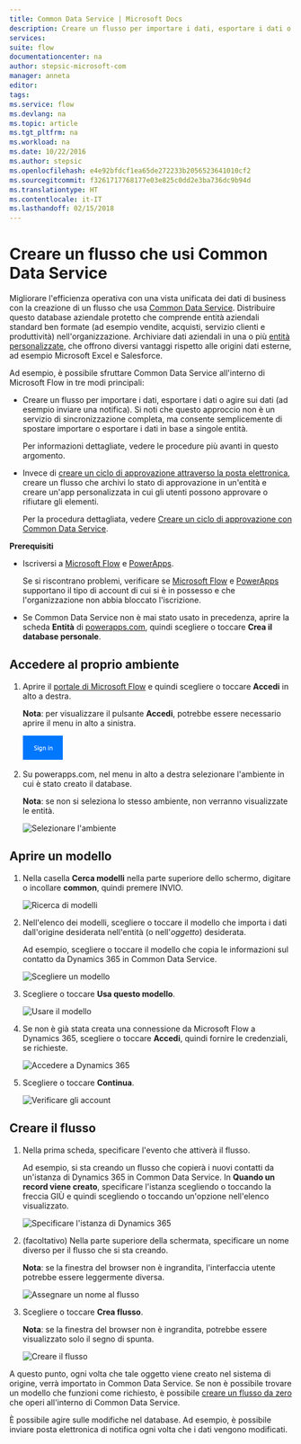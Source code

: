 ```yaml
---
title: Common Data Service | Microsoft Docs
description: Creare un flusso per importare i dati, esportare i dati o creare approvazioni con Common Data Service.
services: 
suite: flow
documentationcenter: na
author: stepsic-microsoft-com
manager: anneta
editor: 
tags: 
ms.service: flow
ms.devlang: na
ms.topic: article
ms.tgt_pltfrm: na
ms.workload: na
ms.date: 10/22/2016
ms.author: stepsic
ms.openlocfilehash: e4e92bfdcf1ea65de272233b2056523641010cf2
ms.sourcegitcommit: f3261717768177e03e825c0dd2e3ba736dc9b94d
ms.translationtype: HT
ms.contentlocale: it-IT
ms.lasthandoff: 02/15/2018
---
```

# <a name="create-a-flow-that-uses-the-common-data-service"></a>Creare un flusso che usi Common Data Service
Migliorare l'efficienza operativa con una vista unificata dei dati di business con la creazione di un flusso che usa [Common Data Service](https://powerapps.microsoft.com/tutorials/data-platform-intro/). Distribuire questo database aziendale protetto che comprende entità aziendali standard ben formate (ad esempio vendite, acquisti, servizio clienti e produttività) nell'organizzazione. Archiviare dati aziendali in una o più [entità personalizzate](https://powerapps.microsoft.com/tutorials/data-platform-create-entity/), che offrono diversi vantaggi rispetto alle origini dati esterne, ad esempio Microsoft Excel e Salesforce.

Ad esempio, è possibile sfruttare Common Data Service all'interno di Microsoft Flow in tre modi principali:

* Creare un flusso per importare i dati, esportare i dati o agire sui dati (ad esempio inviare una notifica). Si noti che questo approccio non è un servizio di sincronizzazione completa, ma consente semplicemente di spostare importare o esportare i dati in base a singole entità.
  
    Per informazioni dettagliate, vedere le procedure più avanti in questo argomento.
* Invece di [creare un ciclo di approvazione attraverso la posta elettronica](wait-for-approvals.md), creare un flusso che archivi lo stato di approvazione in un'entità e creare un'app personalizzata in cui gli utenti possono approvare o rifiutare gli elementi.
  
    Per la procedura dettagliata, vedere [Creare un ciclo di approvazione con Common Data Service](common-data-model-approve.md).

**Prerequisiti**

* Iscriversi a [Microsoft Flow](https://flow.microsoft.com) e [PowerApps](https://web.powerapps.com).
  
    Se si riscontrano problemi, verificare se [Microsoft Flow](sign-up-sign-in.md) e [PowerApps](https://powerapps.microsoft.com/tutorials/signup-for-powerapps/) supportano il tipo di account di cui si è in possesso e che l'organizzazione non abbia bloccato l'iscrizione.
* Se Common Data Service non è mai stato usato in precedenza, aprire la scheda **Entità** di [powerapps.com](https://web.powerapps.com/#/entities), quindi scegliere o toccare **Crea il database personale**.

## <a name="sign-in-to-your-environment"></a>Accedere al proprio ambiente
1. Aprire il [portale di Microsoft Flow](https://flow.microsoft.com) e quindi scegliere o toccare **Accedi** in alto a destra.
   
    **Nota**: per visualizzare il pulsante **Accedi**, potrebbe essere necessario aprire il menu in alto a sinistra.
   
    ![Accedi](./media/common-data-model-intro/signin-flow.png)
2. Su powerapps.com, nel menu in alto a destra selezionare l'ambiente in cui è stato creato il database.
   
    **Nota**: se non si seleziona lo stesso ambiente, non verranno visualizzate le entità.
   
    ![Selezionare l'ambiente](./media/common-data-model-intro/select-environment.png)

## <a name="open-a-template"></a>Aprire un modello
1. Nella casella **Cerca modelli** nella parte superiore dello schermo, digitare o incollare **common**, quindi premere INVIO.
   
    ![Ricerca di modelli](./media/common-data-model-intro/template-search.png)
2. Nell'elenco dei modelli, scegliere o toccare il modello che importa i dati dall'origine desiderata nell'entità (o nell'*oggetto*) desiderata.
   
    Ad esempio, scegliere o toccare il modello che copia le informazioni sul contatto da Dynamics 365 in Common Data Service.
   
    ![Scegliere un modello](./media/common-data-model-intro/choose-template.png)
3. Scegliere o toccare **Usa questo modello**.
   
    ![Usare il modello](./media/common-data-model-intro/use-template.png)
4. Se non è già stata creata una connessione da Microsoft Flow a Dynamics 365, scegliere o toccare **Accedi**, quindi fornire le credenziali, se richieste.
   
    ![Accedere a Dynamics 365](./media/common-data-model-intro/dynamics-signin.png)
5. Scegliere o toccare **Continua**.
   
    ![Verificare gli account](./media/common-data-model-intro/confirm-accounts.png)

## <a name="build-your-flow"></a>Creare il flusso
1. Nella prima scheda, specificare l'evento che attiverà il flusso.
   
    Ad esempio, si sta creando un flusso che copierà i nuovi contatti da un'istanza di Dynamics 365 in Common Data Service. In **Quando un record viene creato**, specificare l'istanza scegliendo o toccando la freccia GIÙ e quindi scegliendo o toccando un'opzione nell'elenco visualizzato.
   
    ![Specificare l'istanza di Dynamics 365](./media/common-data-model-intro/specify-instance.png)
2. (facoltativo) Nella parte superiore della schermata, specificare un nome diverso per il flusso che si sta creando.
   
    **Nota**: se la finestra del browser non è ingrandita, l'interfaccia utente potrebbe essere leggermente diversa.
   
    ![Assegnare un nome al flusso](./media/common-data-model-intro/name-flow.png)
3. Scegliere o toccare **Crea flusso**.
   
    **Nota**: se la finestra del browser non è ingrandita, potrebbe essere visualizzato solo il segno di spunta.
   
    ![Creare il flusso](./media/common-data-model-intro/create-flow.png)

A questo punto, ogni volta che tale oggetto viene creato nel sistema di origine, verrà importato in Common Data Service. Se non è possibile trovare un modello che funzioni come richiesto, è possibile [creare un flusso da zero](get-started-logic-flow.md) che operi all'interno di Common Data Service.

È possibile agire sulle modifiche nel database. Ad esempio, è possibile inviare posta elettronica di notifica ogni volta che i dati vengono modificati.

